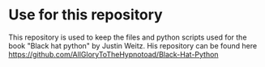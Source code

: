 # Use for this repository
This repository is used to keep the files and python scripts used for the book "Black hat python" by Justin Weitz. His repository can be found here https://github.com/AllGloryToTheHypnotoad/Black-Hat-Python
